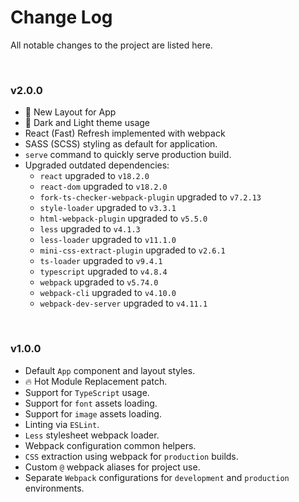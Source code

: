# Change Log

All notable changes to the project are listed here.

<br>

### v2.0.0

- 🎉 New Layout for App
- 🥳 Dark and Light theme usage
- React (Fast) Refresh implemented with webpack
- SASS (SCSS) styling as default for application.
- `serve` command to quickly serve production build.
- Upgraded outdated dependencies:
  - `react` upgraded to `v18.2.0`
  - `react-dom` upgraded to `v18.2.0`
  - `fork-ts-checker-webpack-plugin` upgraded to `v7.2.13`
  - `style-loader` upgraded to `v3.3.1`
  - `html-webpack-plugin` upgraded to `v5.5.0`
  - `less` upgraded to `v4.1.3`
  - `less-loader` upgraded to `v11.1.0`
  - `mini-css-extract-plugin` upgraded to `v2.6.1`
  - `ts-loader` upgraded to `v9.4.1`
  - `typescript` upgraded to `v4.8.4`
  - `webpack` upgraded to `v5.74.0`
  - `webpack-cli` upgraded to `v4.10.0`
  - `webpack-dev-server` upgraded to `v4.11.1`

<br>

### v1.0.0

- Default `App` component and layout styles.
- 🔥 Hot Module Replacement patch.
- Support for `TypeScript` usage.
- Support for `font` assets loading.
- Support for `image` assets loading.
- Linting via `ESLint`.
- `Less` stylesheet webpack loader.
- Webpack configuration common helpers.
- `CSS` extraction using webpack for `production` builds.
- Custom `@` webpack aliases for project use.
- Separate `Webpack` configurations for `development` and `production` environments.
